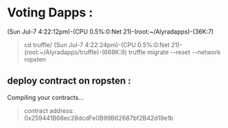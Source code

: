 # Voting Dapps : 

(Sun Jul-7 4:22:12pm)-(CPU 0.5%:0:Net 21)-(root:~/Alyradapps)-(36K:7)
> cd truffle/
(Sun Jul-7 4:22:24pm)-(CPU 0.5%:0:Net 21)-(root:~/Alyradapps/truffle)-(668K:9)
> truffle migrate --reset --network ropsten

## deploy contract on ropsten : 

Compiling your contracts...

   > contract address:    0x259441B66ec28dcdFe0B99B62687bf2B42d19e1b


 